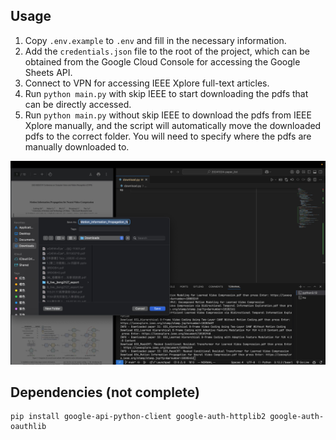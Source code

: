 ## Usage

1. Copy `.env.example` to `.env` and fill in the necessary information.
1. Add the `credentials.json` file to the root of the project, which can be obtained from the Google Cloud Console for accessing the Google Sheets API.
2. Connect to VPN for accessing IEEE Xplore full-text articles.
3. Run `python main.py` with skip IEEE to start downloading the pdfs that can be directly accessed.
4. Run `python main.py` without skip IEEE to download the pdfs from IEEE Xplore manually, and the script will automatically move the downloaded pdfs to the correct folder. You will need to specify where the pdfs are manually downloaded to.

![image](assets/ieee.jpg)

## Dependencies (not complete)

```
pip install google-api-python-client google-auth-httplib2 google-auth-oauthlib
```